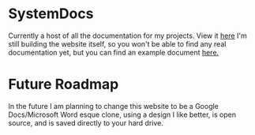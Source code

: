 # SystemDocs
Currently a host of all the documentation for my projects. View it [here](https://docs.lagthesystem.dev)
I'm still building the website itself, so you won't be able to find any real documentation yet, but you can find an example document [here.](https://docs.lagthesystem.dev/docs/example)

# Future Roadmap
In the future I am planning to change this website to be a Google Docs/Microsoft Word esque clone, using a design I like better, is open source, and is saved directly to your hard drive.
